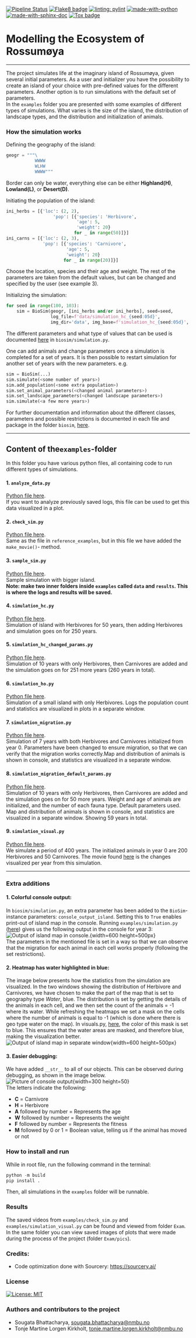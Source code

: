 
[![Pipeline Status](https://gitlab.com/nmbu.no/emner/inf200/h2022/january-block-teams/a39_sougata_tonje/biosim-a39-sougata-tonje/badges/main/pipeline.svg)](https://gitlab.com/nmbu.no/emner/inf200/h2022/january-block-teams/a39_sougata_tonje/biosim-a39-sougata-tonje/-/pipelines?page=1&scope=branches&ref=main) 
[![Flake8 badge](https://img.shields.io/badge/linting-flake8-blue)](https://flake8.pycqa.org/en/latest/)
[![linting: pylint](https://img.shields.io/badge/linting-pylint-yellowgreen)](https://github.com/PyCQA/pylint)
[![made-with-python](https://img.shields.io/badge/Made%20with-Python-1f425f.svg)](https://www.python.org/)
[![made-with-sphinx-doc](https://img.shields.io/badge/Made%20with-Sphinx-1f425f.svg)](https://www.sphinx-doc.org/) 
[![Tox badge](https://img.shields.io/badge/Made%20with-tox-yellowgreen)](https://tox.wiki/en/latest/)

# Modelling the Ecosystem of Rossumøya

---

The project simulates life at the imaginary island of Rossumøya, given several initial parameters.
As a user and initializer you have the possibility to create an island of your choice with 
pre-defined values for the different parameters. Another option is to run simulations with the 
default set of parameters.  
In the `examples` folder you are presented with some examples of different 
types of simulations. What varies is the size of the island, the distribution of landscape types, 
and the distribution and initialization of animals. 

### How the simulation works
Defining the geography of the island:
```python
geogr = """\
           WWWW
           WLHW
           WWWW"""
```
Border can only be water, everything else can be either **Highland(H)**, **Lowland(L)**, or 
**Desert(D)**.

Initiating the population of the island:
```python
ini_herbs = [{'loc': (2, 2),
                  'pop': [{'species': 'Herbivore',
                           'age': 5,
                           'weight': 20}
                          for _ in range(50)]}]
ini_carns = [{'loc': (2, 3),
              'pop': [{'species': 'Carnivore',
                       'age': 5,
                       'weight': 20}
                      for _ in range(20)]}]
```
Choose the location, species and their age and weight. The rest of the parameters are taken from the 
default values, but can be changed and specified by the user (see example 3).

Initializing the simulation:
```python
for seed in range(100, 103):
    sim = BioSim(geogr, [ini_herbs and/or ini_herbs], seed=seed,
                 log_file=f'data/simulation_hc_{seed:05d}',
                 img_dir='data', img_base=f'simulation_hc_{seed:05d}', img_years=300)
```

The different parameters and what type of values that can be used is documented
[here](src/biosim/simulation.py) in `biosim/simulation.py`.

One can add animals and change parameters once a simulation is completed for a set of years.
It is then possible to restart simulation for another set of years with the new parameters. e.g.
```python
sim = BioSim(...)
sim.simulate(<some number of years>)
sim.add_population(<some extra population>)
sim.set_animal_parameters(<changed animal parameters>)
sim.set_landscape_parameters(<changed landscape parameters>)
sim.simulate(<a few more years>)
```
For further documentation and 
information about the different classes, parameters and possible restrictions is documented in each
file and package in the folder ```biosim```, [here](src/biosim).

---

## Content of the`examples`-folder
In this folder you have various python files, all containing code to run different types of 
simulations.

#### 1. `analyze_data.py`
[Python file here](examples/analyze_data.py).  
If you want to analyze previously saved logs, this file can be used to get this data visualized
in a plot. 

#### 2. `check_sim.py`
[Python file here](examples/check).  
Same as the file in ```reference_examples```, but in this file we have added the ```make_movie()```-
method.

#### 3. `sample_sim.py`
[Python file here](examples/sample_sim.py).  
Sample simulation with bigger island.  
**Note: make two inner folders inside `examples` called `data`
and `results`. This is where the logs and results will be saved.**


#### 4. `simulation_hc.py`
[Python file here](examples/simulation_hc.py).  
Simulation of island with Herbivores for 50 years, then adding Herbivores and simulation goes
on for 250 years.


#### 5. `simulation_hc_changed_params.py`
[Python file here](examples/simulation_hc_changed_params.py).   
Simulation of 10 years with only Herbivores, then Carnivores are added and the simulation goes on
for 251 more years (260 years in total). 

#### 6. `simulation_ho.py`
[Python file here](examples/simulation_ho.py).  
Simulation of a small island with only Herbivores. Logs the population count and statistics are
visualized in plots in a separate window.


#### 7. `simulation_migration.py`
[Python file here](examples/simulation_migration.py).   
Simulation of 7 years with both Herbivores and Carnivores initialized from year 0. Parameters have
been changed to ensure migration, so that we can verify that the migration works correctly.Map and
distribution of animals is shown in console, and statistics are visualized in a separate window.


#### 8. `simulation_migration_default_params.py`
[Python file here](examples/simulation_migration_default_params.py).  
Simulation of 10 years with only Herbivores, then Carnivores are added and the simulation goes on
for 50 more years. Weight and age of animals are initialized, and the number of each fauna type.
Default parameters used. Map and distribution of animals is shown in console, and statistics are 
visualized in a separate window. Showing 59 years in total.

#### 9. `simulation_visual.py`
[Python file here](examples/simulation_visual.py).  
We simulate a period of 400 years. 
The initialized animals in year 0 are 200 Herbivores and 50 Carnivores. The movie found 
[here](Exam/simulation_visual.mp4) is the changes visualized per year from this simulation.

---


### Extra additions
#### 1. Colorful console output:
In `biosim/simulation.py`, an extra parameter has been added to the `BioSim`-instance parameters: 
`console_output_island`. Setting this to `True` enables print-out of island map in the console. 
Running ```examples/simulation.py``` ([here](examples/simulation_migration.py)) gives us the 
following output in the console for year 3:  
![Output of island map in console.](readme_imgs/console_map.png){width=600 height=500px}  
The parameters in the mentioned file is set in a way so that we can observe that the migration 
for each animal in each cell works properly (following the set restrictions).

#### 2. Heatmap has water highlighted in blue:
The image below presents how the statistics from the simulation are visualized. In the two windows
showing the distribution of Herbivore and Carnivores, we have chosen to make the part of the map 
that is set to geography type *Water*, blue. 
The distribution is set by getting the details of the animals in each cell, and we then set the 
count of the animals = -1 where its water. While refreshing the heatmaps we set a mask on the cells 
where the number of animals is equal to -1 (which is done where there is geo type water on the map). 
In visuals.py, [here](src/biosim/visualization/visuals.py), the color of this mask is set to blue.
This ensures that the water areas are masked, and therefore blue, making the visualization better.  
![Output of island map in separate window](readme_imgs/stats_visual.png){width=600 height=500px}  

  
#### 3. Easier debugging:
We have added `__str__` to all of our objects. This can be observed during debugging, 
as shown in the image below.   
![Picture of console output](readme_imgs/str_info.png){width=300 height=50}   
The letters indicate the following:

- **C** = Carnivore
- **H** = Herbivore
- **A** followed by number = Represents the age
- **W** followed by number = Represents the weight
- **F** followed by number = Represents the fitness
- **M** followed by 0 or 1 = Boolean value, telling us if the animal has moved or not 



### How to install and run
While in root file, run the following command in the terminal:
```python
python -m build
pip install .
```
Then, all simulations in the `examples` folder will be runnable. 

### Results
The saved videos from `examples/check_sim.py` and `examples/simulation_visual.py` can be found and
viewed from folder `Exam`. In the same folder you can view saved images of plots that were made
during the process of the project (folder `Exam/pics`).

### Credits:
 - Code optimization done with Sourcery: https://sourcery.ai/

### License
[![License: MIT](https://img.shields.io/badge/License-MIT-yellow.svg)](LICENSE)

### Authors and contributors to the project
- Sougata Bhattacharya, sougata.bhattacharya@nmbu.no
- Tonje Martine Lorgen Kirkholt, tonje.martine.lorgen.kirkholt@nmbu.no